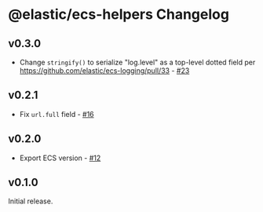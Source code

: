 # @elastic/ecs-helpers Changelog

## v0.3.0

- Change `stringify()` to serialize "log.level" as a top-level dotted field
  per <https://github.com/elastic/ecs-logging/pull/33> -
  [#23](https://github.com/elastic/ecs-logging-js/pull/23)

## v0.2.1

- Fix `url.full` field - [#16](https://github.com/elastic/ecs-logging-js/pull/16)

## v0.2.0

- Export ECS version - [#12](https://github.com/elastic/ecs-logging-js/pull/12)

## v0.1.0

Initial release.
